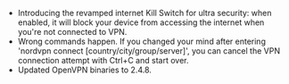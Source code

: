 * Introducing the revamped internet Kill Switch for ultra security: when enabled, it will block your device from accessing the internet when you're not connected to VPN.
* Wrong commands happen. If you changed your mind after entering 'nordvpn connect [country/city/group/server]', you can cancel the VPN connection attempt with Ctrl+C and start over.
* Updated OpenVPN binaries to 2.4.8.
